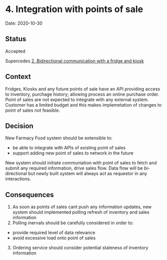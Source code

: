 # 4. Integration with points of sale

Date: 2020-10-30

## Status

Accepted

Supercedes [2. Bidirectional communication with a fridge and kiosk](0002-bidirectional-communication.md)

## Context

Fridges, Kiosks and any future points of sale have an API providing access to inventory, purchage history; allowing process an online purchase order.
Point of sales are not expected to integrate with any external system. Customer has a limited budget and this makes implemetation of changes to point of 
sales not feasible.

## Decision

New Farmacy Food system should be extensible to:
- be able to integrate with APIs of existing point of sales
- support adding new point of sales to network in the future

New system should initiate communiation with point of sales to fetch and submit any required information, drive sales flow.
Data flow will be bi-directional but newly built system will always act as requestor in any interactions.

## Consequences

1. As soon as points of sales cant push any information updates, new system should implemented polling refresh of inventory and sales information
2. Polling inervals should be carefully considered in order to:
- provide required level of data relevance
- avoid excessive load onto point of sales
3. Ordering service should consider potential staleness of inventory information
